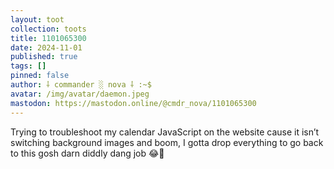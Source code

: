 ```yaml
---
layout: toot
collection: toots
title: 1101065300
date: 2024-11-01
published: true
tags: []
pinned: false
author: ⸸ commander ░ nova ⸸ :~$
avatar: /img/avatar/daemon.jpeg
mastodon: https://mastodon.online/@cmdr_nova/1101065300
---
```


Trying to troubleshoot my calendar JavaScript on the website cause it isn’t switching background images and boom, I gotta drop everything to go back to this gosh darn diddly dang job 😂🥹
